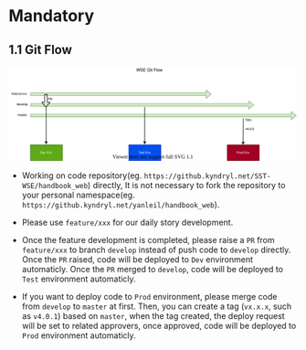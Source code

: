 # Mandatory

## 1.1 Git Flow

![WSE Git Flow](../docs/GitFlow.svg)

- Working on code repository(eg. `https://github.kyndryl.net/SST-WSE/handbook_web`) directly, It is not necessary to fork the repository to your personal namespace(eg. `https://github.kyndryl.net/yanleil/handbook_web`).

- Please use `feature/xxx` for our daily story development.

- Once the feature development is completed, please raise a `PR` from `feature/xxx` to branch `develop` instead of push code to `develop` directly. Once the `PR` raised, code will be deployed to `Dev` environment automaticly. Once the `PR` merged to `develop`, code will be deployed to `Test` environment automaticly.

- If you want to deploy code to `Prod` environment, please merge code from `develop` to `master` at first. Then, you can create a tag (`vx.x.x`, such as `v4.0.1`) based on `master`, when the tag created, the deploy request will be set to related approvers, once approved, code will be deployed to `Prod` environment automaticly.
